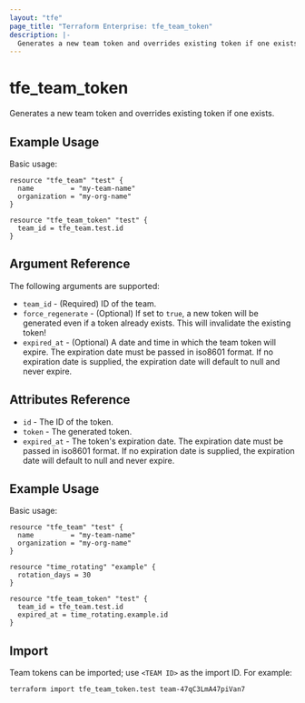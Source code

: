 ```yaml
---
layout: "tfe"
page_title: "Terraform Enterprise: tfe_team_token"
description: |-
  Generates a new team token and overrides existing token if one exists.
---
```


# tfe_team_token

Generates a new team token and overrides existing token if one exists.

## Example Usage

Basic usage:

```hcl
resource "tfe_team" "test" {
  name         = "my-team-name"
  organization = "my-org-name"
}

resource "tfe_team_token" "test" {
  team_id = tfe_team.test.id
}
```

## Argument Reference

The following arguments are supported:

* `team_id` - (Required) ID of the team.
* `force_regenerate` - (Optional) If set to `true`, a new token will be
  generated even if a token already exists. This will invalidate the existing
  token!
* `expired_at` - (Optional) A date and time in which the team token will expire. The expiration date must be passed in
iso8601 format. If no expiration date is supplied, the expiration date will default to null and never expire.

## Attributes Reference

* `id` - The ID of the token.
* `token` - The generated token.
* `expired_at` - The token's expiration date. The expiration date must be passed in
iso8601 format. If no expiration date is supplied, the expiration date will default to null and never expire.

## Example Usage

Basic usage:
```hcl
resource "tfe_team" "test" {
  name         = "my-team-name"
  organization = "my-org-name"
}

resource "time_rotating" "example" {
  rotation_days = 30
}

resource "tfe_team_token" "test" {
  team_id = tfe_team.test.id
  expired_at = time_rotating.example.id
}
```

## Import

Team tokens can be imported; use `<TEAM ID>` as the import ID. For example:

```shell
terraform import tfe_team_token.test team-47qC3LmA47piVan7
```
